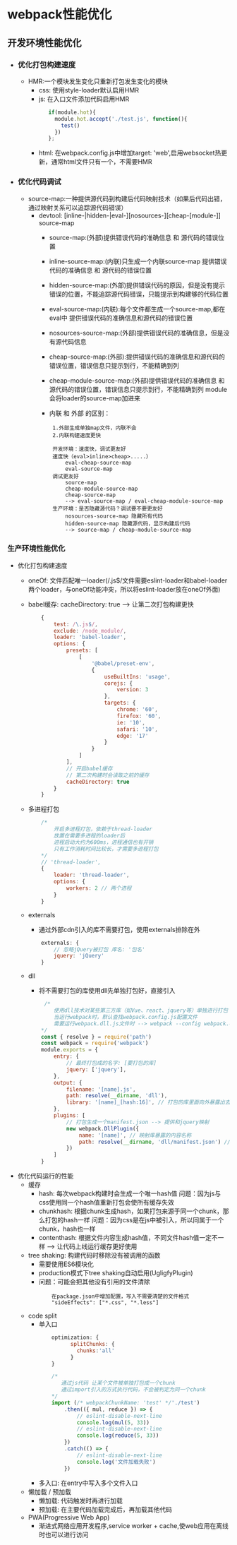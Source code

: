 # webpack性能优化

## 开发环境性能优化
* ### 优化打包构建速度
    * HMR:一个模块发生变化只重新打包发生变化的模块
        * css: 使用style-loader默认启用HMR
        * js: 在入口文件添加代码启用HMR
           ```javascript
              if(module.hot){
                module.hot.accept('./test.js', function(){
                  test()
                })
              };
           ```
       * html: 在webpack.config.js中增加target: 'web',启用websocket热更新，通常html文件只有一个，不需要HMR
* ### 优化代码调试
    * source-map:一种提供源代码到构建后代码映射技术（如果后代码出错，通过映射关系可以追踪源代码错误）
       * devtool: [inline-|hidden-|eval-][nosources-][cheap-[module-]] source-map
           * source-map:(外部)提供错误代码的准确信息 和 源代码的错误位置
           * inline-source-map:(内联)只生成一个内联source-map
           提供错误代码的准确信息 和 源代码的错误位置
           * hidden-source-map:(外部)提供错误代码的原因，但是没有提示错误的位置，不能追踪源代码错误，只能提示到构建够的代码位置
           * eval-source-map:(内联):每个文件都生成一个source-map,都在eval中
           提供错误代码的准确信息和源代码的错误位置
           * nosources-source-map:(外部)提供错误代码的准确信息，但是没有源代码信息
           * cheap-source-map:(外部):提供错误代码的准确信息和源代码的错误位置，错误信息只提示到行，不能精确到列
           * cheap-module-source-map:(外部)提供错误代码的准确信息 和 源代码的错误位置，错误信息只提示到行，不能精确到列
           module会将loader的source-map加进来
             
           * 内联 和 外部 的区别：
             
                  1.外部生成单独map文件，内联不会
                  2.内联构建速度更快

                  开发环境：速度快，调试更友好
                  速度快（eval>inline>cheap>.....）
                      eval-cheap-source-map
                      eval-source-map
                  调试更友好
                      source-map
                      cheap-module-source-map
                      cheap-source-map
                      --> eval-source-map / eval-cheap-module-source-map
                  生产环境：是否隐藏源代码？调试要不要更友好
                      nosources-source-map 隐藏所有代码
                      hidden-source-map 隐藏源代码，显示构建后代码
                      --> source-map / cheap-module-source-map

### 生产环境性能优化
* 优化打包构建速度
    * oneOf: 文件匹配唯一loader(/\.js$/文件需要eslint-loader和babel-loader两个loader，与oneOf功能冲突，所以将eslint-loader放在oneOf外面)
    * babel缓存: cacheDirectory: true --> 让第二次打包构建更快

        ```javascript
            {
                test: /\.js$/,
                exclude: /node_module/,
                loader: 'babel-loader',
                options: {
                    presets: [
                        [
                            '@babel/preset-env',
                            {
                                useBuiltIns: 'usage',
                                corejs: {
                                    version: 3
                                },
                                targets: {
                                    chrome: '60',
                                    firefox: '60',
                                    ie: '10',
                                    safari: '10',
                                    edge: '17'
                                }
                            }
                        ]
                    ],
                    // 开启babel缓存
                    // 第二次构建时会读取之前的缓存
                    cacheDirectory: true
                }
            }
        ```        
    * 多进程打包
        ```javascript
            /*
                开启多进程打包，依赖于thread-loader
                放置在需要多进程的loader后
                进程启动大约为600ms，进程通信也有开销
                只有工作消耗时间比较长，才需要多进程打包
            */
            // 'thread-loader',
            {
                loader: 'thread-loader',
                options: {
                    workers: 2 // 两个进程
                }
            }
        ```
    * externals
        * 通过外部cdn引入的库不需要打包，使用externals排除在外
        ```javascript
            externals: {
                // 忽略jQuery被打包 库名: '包名'
                jquery: 'jQuery'
            }
        ```
    * dll
        * 将不需要打包的库使用dll先单独打包好，直接引入
        ```javascript
             /*
                使用dll技术对某些第三方库（如Vue、react、jquery等）单独进行打包
                当运行webpack时，默认查找webpack.config.js配置文件
                需要运行webpack.dll.js文件时 --> webpack --config webpack.dll.js
            */
            const { resolve } = require('path')
            const webpack = require('webpack')
            module.exports = {
                entry: {
                    // 最终打包成的名字: [要打包的库]
                    jquery: ['jquery'],
                },
                output: {
                    filename: '[name].js',
                    path: resolve(__dirname, 'dll'),
                    library: '[name]_[hash:16]', // 打包的库里面向外暴露出去的内容叫什么名字
                },
                plugins: [
                    // 打包生成一个manifest.json --> 提供和jquery映射
                    new webpack.DllPlugin({
                        name: '[name]', // 映射库暴露的内容名称
                        path: resolve(__dirname, 'dll/manifest.json') // 输出文件路径
                    })
                ]
            }
        ```
* 优化代码运行的性能
    * 缓存
        * hash: 每次webpack构建时会生成一个唯一hash值
          问题：因为js与css使用同一个hash值重新打包会使所有缓存失效
        * chunkhash: 根据chunk生成hash，如果打包来源于同一个chunk，那么打包的hash一样
          问题：因为css是在js中被引入，所以同属于一个chunk，hash也一样
        * contenthash: 根据文件内容生成hash值，不同文件hash值一定不一样 --> 让代码上线运行缓存更好使用
    * tree shaking: 构建代码时移除没有被调用的函数
        * 需要使用ES6模块化
        * production模式下tree shaking自动启用(UgligfyPlugin)
        * 问题：可能会把其他没有引用的文件清除
            ```
                在package.json中增加配置，写入不需要清楚的文件格式
                "sideEffects": ["*.css", "*.less"]
            ```
    * code split
        * 单入口
            ```javascript
                optimization: {
                      splitChunks: {
                        chunks:'all'
                      }
                }
            ```
            ```javascript
                /*
                   通过js代码 让某个文件被单独打包成一个chunk
                   通过import引入的方式执行代码，不会被判定为同一个chunk
                */
                import (/* webpackChunkName: 'test' */'./test')
                    .then(({ mul, reduce }) => {
                        // eslint-disable-next-line
                        console.log(mul(5, 33))
                        // eslint-disable-next-line
                        console.log(reduce(5, 33))
                    })
                    .catch(() => {
                        // eslint-disable-next-line
                        console.log('文件加载失败')
                    })
            ```
        * 多入口: 在entry中写入多个文件入口
    * 懒加载 / 预加载
        * 懒加载: 代码触发时再进行加载
        * 预加载: 在主要代码加载完成后，再加载其他代码
    * PWA(Progressive Web App)
        * 渐进式网络应用开发程序,service worker + cache,使web应用在离线时也可以进行访问
